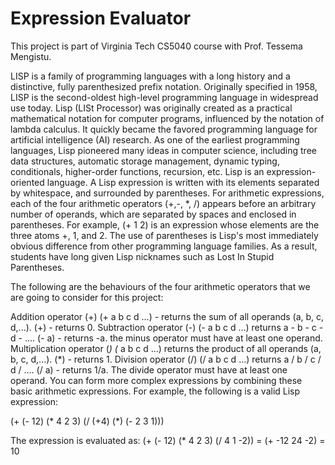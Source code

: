 # Expression Evaluator

This project is part of Virginia Tech CS5040 course with Prof. Tessema Mengistu.

LISP is a family of programming languages with a long history and a distinctive, fully parenthesized prefix notation. Originally specified in 1958, LISP is the second-oldest high-level programming language in widespread use today. Lisp (LISt Processor) was originally created as a practical mathematical notation for computer programs, influenced by the notation of lambda calculus. It quickly became the favored programming language for artificial intelligence (AI) research. As one of the earliest programming languages, Lisp pioneered many ideas in computer science, including tree data structures, automatic storage management, dynamic typing, conditionals, higher-order functions, recursion, etc. Lisp is an expression-oriented language. A Lisp expression is written with its elements separated by whitespace, and surrounded by parentheses. For arithmetic expressions, each of the four arithmetic operators (+,-, *, /) appears before an arbitrary number of operands, which are separated by spaces and enclosed in parentheses. For example, (+ 1 2) is an expression whose elements are the three atoms +, 1, and 2.
The use of parentheses is Lisp's most immediately obvious difference from other programming language families. As a result, students have long given Lisp nicknames such as Lost In Stupid Parentheses.

The following are the behaviours of the four arithmetic operators that we are going to consider for this project:

Addition operator (+)
(+ a b c d ...) - returns the sum of all operands (a, b, c, d,...).
(+) - returns 0.
Subtraction operator (-)
(- a b c d ...) returns a - b - c - d - ....
(- a) - returns -a. the minus operator must have at least one operand.
Multiplication operator (*)
(* a b c d ...) returns the product of all operands (a, b, c, d,...).
(*) - returns 1.
Division operator (/)
(/ a b c d ...) returns a / b / c / d / ....
(/ a) - returns 1/a. The divide operator must have at least one operand.
You can form more complex expressions by combining these basic arithmetic expressions. For example, the following is a valid Lisp expression:

(+ (- 12) (* 4 2 3) (/ (+4) (*) (- 2 3 1)))

The expression is evaluated as:
(+ (- 12) (* 4 2 3) (/ 4 1 -2))
= (+ -12 24 -2)
= 10
